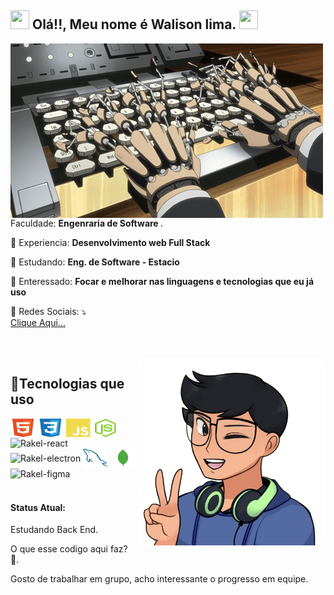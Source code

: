 <h2 align = "left"> <img src="https://ik.imagekit.io/dxszffuuh8/wave_tObQfF_Zn.gif" height=30px width=30px> 
  Olá!!, Meu nome é Walison lima. 
  <img src="https://ik.imagekit.io/dxszffuuh8/Pet-Github_-t0pUv0q3.gif" height=30px width=30px> </h2>
  
  <img src="./imgs/progresso.gif" margin-right="300px" min-width="500px" max-width="500px" margin=10px width="500px" align="left">
  
<p align = left> Faculdade: <strong> Engenraria de Software </strong>. </p>

<p align = "left"> 🚀 Experiencia: <strong> Desenvolvimento web Full Stack </strong> </p>
<p align = "left"> 📝 Estudando: <strong> Eng. de Software - Estacio </strong> </p>
<p align = "left"> 📝 Enteressado: <strong> Focar e melhorar nas linguagens e tecnologias que eu já uso </strong> </p>


<p align="left">
  💬 Redes Sociais: ⤵️ <br/>
  <a href="https://beacons.ai/walisonls" target="_blank"> Clique Aqui...
  </a>
</p>
<br>

 <div style="display: inline_block"><br>                                                                                                                    
  <img align="right" height="300" style="border-radius:10px;" src="./avatar.png">
</div>

 ## 🧩Tecnologias que uso
<div style="display: inline_block">
  <img
       title="html: Linguagem de marcação"
       align="center" alt="Rakel-HTML" margin="5" height="30" width="40" src="https://raw.githubusercontent.com/devicons/devicon/master/icons/html5/html5-original.svg">
  <img
       title="css: Tecnologia de estilização"
       align="center" alt="Rakel-CSS" margin="5" height="30" width="40" src="https://raw.githubusercontent.com/devicons/devicon/master/icons/css3/css3-original.svg">
  <img
       title="javascript: Linguagem de Programação"
       align="center" alt="Rakel-Js" margin="5" height="30" width="40" src="https://raw.githubusercontent.com/devicons/devicon/master/icons/javascript/javascript-plain.svg">
  <img
       title="nodejs: software de código aberto para javascript"
       align="center" alt="Rakel-Nodejs" margin="5" height="30" width="40" src="https://raw.githubusercontent.com/devicons/devicon/master/icons/nodejs/nodejs-original.svg">
  <img
       title="Vuejs: framework para desenvolvimento leve, simples e forte"
       align="center" alt="Rakel-react" margin="5" height="30" width="40" src="https://cdn.jsdelivr.net/gh/devicons/devicon/icons/react/react-original.svg" />
  <img
       title="Electron: Usado para criação de Aplicativos Desktop"
       align="center" alt="Rakel-electron" margin="5" height="30" width="40" src="https://cdn.jsdelivr.net/gh/devicons/devicon/icons/electron/electron-original.svg" />
  <img
       title="MySQL: Banco de dados relacional"
       align="center" alt="Rakel-mysql" margin="5" height="30" width="40" src="https://raw.githubusercontent.com/devicons/devicon/master/icons/mysql/mysql-plain.svg">
  <img
       title="MongoDB: banco de dados não relacional"
       align="center" alt="Rakel-mongodb" margin="5" height="30" width="40" src="https://raw.githubusercontent.com/devicons/devicon/master/icons/mongodb/mongodb-plain.svg">
  <img
       title="Figma: Ferramenta de Prototipagem"
       align="center" alt="Rakel-figma" margin="5" height="30" width="40" src="https://cdn.jsdelivr.net/gh/devicons/devicon/icons/figma/figma-original.svg" />
</div><br/>

#### Status Atual:
<p align = "left"> Estudando Back End.</p>
<p align = "left"> O que esse codigo aqui faz? 🤔.</p>
<p align = "left"> Gosto de trabalhar em grupo, acho interessante o progresso em equipe.</p>

